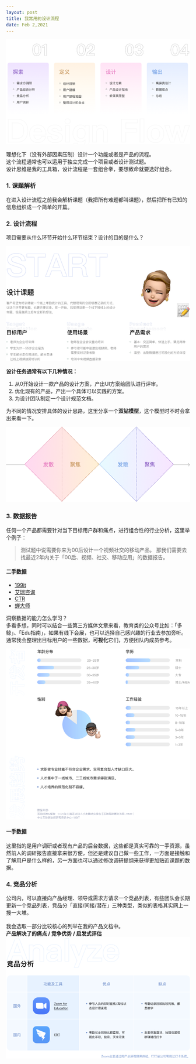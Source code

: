 ```yaml
---
layout: post
title: 我常用的设计流程
date: Feb 2,2021
---
```


![bg](img/1_1.png)

理想化下（没有外部因素压制）设计一个功能或者是产品的流程。<br>
这个流程通常也可以运用于独立完成一个项目或者设计测试题。<br>
设计思维是我的工具箱，设计流程是一套组合拳，要想致命就要选好组合。<br>


### 1. 课题解析
在进入设计流程之前我会解析课题（我把所有难题都叫课题），然后把所有已知的信息组织成一个简单的开篇。

### 2. 设计流程
项目需要从什么环节开始什么环节结束？设计的目的是什么？

![bg](img/1_2.png)

**设计任务通常有以下几种情况：**

1. 从0开始设计一款产品的设计方案，产出UI方案给团队进行评审。
2. 优化现有的产品，产出一个具体可以实践的方案。
3. 为设计团队制定一个设计规范文档。

为不同的情况安排具体的设计思路，这里分享一个**双钻模型**，这个模型时不时会拿出来看一下。

![bg](img/1_3.png)


### 3. 数据报告
任何一个产品都需要针对当下目标用户群和痛点，进行组合性的行业分析，这里举个例子：
> 测试题中说需要你来为00后设计一个视频社交的移动产品。
那我们需要去找最近2年内关于「00后、视频、社交、移动应用」的数据报告。

#### 二手数据

- [199it](http://www.199it.com)
- [艾瑞咨询](https://www.iresearch.com.cn)
- [CTR](http://www.ctrchina.cn)
- [蝉大师](https://www.chandashi.com)

洞察数据的能力怎么学习？<br>
多看多想，同时可以结合一些第三方媒体文章来看，教育类的公众号比如：「多鲸」、「Edu指南」，如果有线下会展，也可以选择自己感兴趣的行业去参加旁听。<br>
通常我会整理出目标用户的一些数据，**可视化**它们，方便团队内成员参考。

![bg](img/1_4.png)

#### 一手数据

这里指的是用户调研或者现有产品的后台数据，这些都是真实可靠的一手资源，虽然前人的调研报告直接拿来很方便，但还是建议自己做一些工作，一方面是接触和了解用户是什么样的，另一方面也可以通过修改调研提纲来获得更加贴近课题的数据。

### 4. 竞品分析
公司内，可以直接向产品经理、领导或需求方请求一个竞品列表，有些团队会长期更新一个竞品列表，竞品分「直接/间接/潜在」三种类型，类似的表格其实网上一搜一大堆。<br><br>
我会选取一部分比较核心的列举在我的产品文档中。<br>
**产品解决了的痛点 / 竞争优势 / 启发式评估**
![bg](img/1_5.png)


